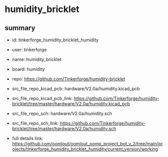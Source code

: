 # humidity_bricklet
 
## summary 
* id: tinkerforge_humidity_bricklet_humidity
* user: tinkerforge
* name: humidity_bricklet
* board: humidity
* repo: https://github.com/Tinkerforge/humidity-bricklet
* src_file_repo_kicad_pcb: hardware/V2.0a/humidity.kicad_pcb
* src_file_repo_kicad_pcb_link: https://github.com/Tinkerforge/humidity-bricklet/tree/master/hardware/V2.0a/humidity.kicad_pcb


* src_file_repo_sch: hardware/V2.0a/humidity.sch
* src_file_repo_sch_link: https://github.com/Tinkerforge/humidity-bricklet/tree/master/hardware/V2.0a/humidity.sch
* full details link: https://github.com/oomlout/oomlout_oomp_project_bot_v_2/tree/main/projects/tinkerforge_humidity_bricklet_humidity/current_version/working  







